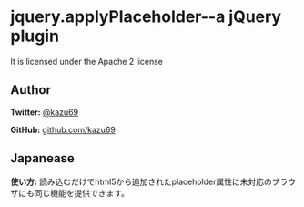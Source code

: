 # jquery.applyPlaceholder--a jQuery plugin

It is licensed under the Apache 2 license

## Author
**Twitter:** [@kazu69](http://twitter.com/kazu69)

**GitHub:** [github.com/kazu69](https://github.com/kazu69)

## Japanease

**使い方:** 読み込むだけでhtml5から追加されたplaceholder属性に未対応のブラウザにも同じ機能を提供できます。

